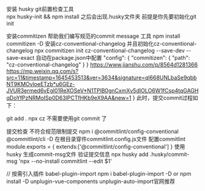 
安装 husky  git前置检查工具  
npx husky-init && npm install 之后会出现.husky文件夹  前提是你先要初始化git init

安装commitizen 帮助我们编写规范的commit message 工具
npm install commitizen -D
安装cz-conventional-changelog 并且初始化cz-conventional-changelog
npx commitizen init cz-conventional-changelog --save-dev  --save-exact
自动在package.json中配置
"config": {
   "commitizen": {
     "path": "cz-conventional-changelog"
   }
 }
https://www.jianshu.com/p/8564d1281366
https://mp.weixin.qq.com/s?src=11&timestamp=1645453513&ver=3634&signature=ql668UNLbaSe9qbbNT9KMOvloeETzb*u6GEz-JVUR3ermed6vEgl01ReXOSeV*N1TPlB0gnCxmXv5dIOLO6W1fCsp4tqGAGHqDoYfPzNRMoISp0D63lPCTfHKb9eX9AA&new=1
 }
此时，提交commit过程如下：

git add .
npx cz  不需要使用git commit 了

提交检查  不符合规范限制提交
npm i  @commitlint/config-conventional   @commitlint/cli -D
在根目录穿件commitlint.config.js文件 配置commitlint
module.exports = {
    extends:['@commitlint/config-conventional']
}
使用 husky 生成commit-msg文件  验证提交信息
npx husky add .husky/commit-msg 'npx --no-install commitlint --edit $1'

// 按需引入插件   babel-plugin-import 
npm i babel-plugin-import  -D  or npm install -D unplugin-vue-components unplugin-auto-import官网推荐